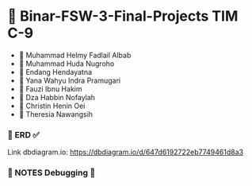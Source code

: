 # 📝 Binar-FSW-3-Final-Projects TIM C-9

- 👦 Muhammad Helmy Fadlail Albab
- 👦 Muhammad Huda Nugroho
- 👦 Endang Hendayatna
- 👦 Yana Wahyu Indra Pramugari
- 👦 Fauzi Ibnu Hakim
- 👧 Dza Habbin Nofaylah
- 👧 Christin Henin Oei
- 👧 Theresia Nawangsih

### 📌 ERD ✅

Link dbdiagram.io: https://dbdiagram.io/d/647d6192722eb7749461d8a3

### 📝 NOTES Debugging 📝
